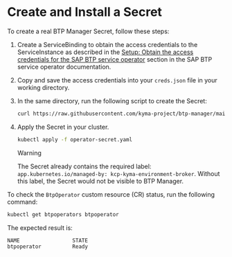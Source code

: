 # Create and Install a Secret

<!--this content is for OS users only-->

To create a real BTP Manager Secret, follow these steps:
1. Create a ServiceBinding to obtain the access credentials to the ServiceInstance as described in the [Setup: Obtain the access credentials for the SAP BTP service operator](https://github.com/SAP/sap-btp-service-operator#setup) section in the SAP BTP service operator documentation.
2. Copy and save the access credentials into your `creds.json` file in your working directory. 
3. In the same directory, run the following script to create the Secret:
   
   ```sh
   curl https://raw.githubusercontent.com/kyma-project/btp-manager/main/hack/create-secret-file.sh | bash -s
   ```

4. Apply the Secret in your cluster. 

   ```sh
   kubectl apply -f operator-secret.yaml
   ```

   > [!WARNING] 
   > The Secret already contains the required label: `app.kubernetes.io/managed-by: kcp-kyma-environment-broker`. Without this label, the Secret would not be visible to BTP Manager.

To check the `BtpOperator` custom resource (CR) status, run the following command:

```sh
kubectl get btpoperators btpoperator
```

The expected result is:

```
NAME                 STATE
btpoperator          Ready
```
